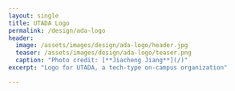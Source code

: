 ```yaml
---
layout: single
title: UTADA Logo
permalink: /design/ada-logo
header:
  image: /assets/images/design/ada-logo/header.jpg
  teaser: /assets/images/design/ada-logo/teaser.png
  caption: "Photo credit: [**Jiacheng Jiang**](/)"
excerpt: "Logo for UTADA, a tech-type on-campus organization"

---
```


